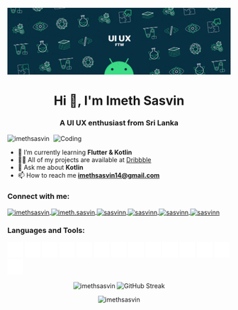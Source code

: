![MasterHead](https://github.com/ImethSasvin/ImethSasvin/blob/main/2000_600px-ezgif.com-optimize.gif)

<h1 align="center">Hi 👋, I'm Imeth Sasvin</h1>
<h3 align="center">A UI UX enthusiast from Sri Lanka</h3>
<img align="right" alt="Coding" width="400" src="https://media.giphy.com/media/F35bkfqCw7ooKBmjln/giphy.gif">

<p align="left"> 
  <img src="https://komarev.com/ghpvc/?username=imethsasvin&label=Profile%20views&color=0e75b6&style=flat" alt="imethsasvin" /> 
</p>

- 🌱 I’m currently learning **Flutter & Kotlin**
- 👨‍💻 All of my projects are available at <a href="https://dribbble.com/Sasvinn" target="_blank">Dribbble</a>
- 💬 Ask me about **Kotlin**
- 📫 How to reach me **imethsasvin14@gmail.com**

<h3 align="left">Connect with me:</h3>
<p align="left">
  <a href="https://linkedin.com/in/imethsasvin" target="blank">
    <img align="center" src="https://raw.githubusercontent.com/rahuldkjain/github-profile-readme-generator/master/src/images/icons/Social/linked-in-alt.svg" alt="imethsasvin" height="30" width="30" />
  </a>
  <a href="https://fb.com/imeth.sasvin" target="blank">
    <img align="center" src="https://raw.githubusercontent.com/rahuldkjain/github-profile-readme-generator/master/src/images/icons/Social/facebook.svg" alt="imeth.sasvin" height="30" width="30" />
  </a>
  <a href="https://instagram.com/sasvinn" target="blank">
    <img align="center" src="https://raw.githubusercontent.com/rahuldkjain/github-profile-readme-generator/master/src/images/icons/Social/instagram.svg" alt="sasvinn" height="30" width="30" />
  </a>
  <a href="https://dribbble.com/sasvinn" target="blank">
    <img align="center" src="https://raw.githubusercontent.com/rahuldkjain/github-profile-readme-generator/master/src/images/icons/Social/dribbble.svg" alt="sasvinn" height="30" width="30" />
  </a>
  <a href="https://www.behance.net/sasvinn" target="blank">
    <img align="center" src="https://raw.githubusercontent.com/rahuldkjain/github-profile-readme-generator/master/src/images/icons/Social/behance.svg" alt="sasvinn" height="30" width="30" />
  </a>
  <a href="https://www.hackerrank.com/sasvinn" target="blank">
    <img align="center" src="https://raw.githubusercontent.com/rahuldkjain/github-profile-readme-generator/master/src/images/icons/Social/hackerrank.svg" alt="sasvinn" height="30" width="30" />
  </a>
</p>

<h3 align="left">Languages and Tools:</h3>
<p align="left">
  <img src="https://github.com/ImethSasvin/ImethSasvin/blob/main/icons8-java.svg" alt="java" width="35" height="35"/> 
  <img src="https://github.com/ImethSasvin/ImethSasvin/blob/main/icons8-python.svg" alt="python" width="35" height="35"/> 
  <img src="https://github.com/ImethSasvin/ImethSasvin/blob/main/icons8-kotlin.svg" alt="kotlin" width="35" height="35"/> 
  <img src="https://github.com/ImethSasvin/ImethSasvin/blob/main/icons8-flutter.svg" alt="flutter" width="35" height="35"/> 
  <img src="https://github.com/ImethSasvin/ImethSasvin/blob/main/icons8-dart.svg" alt="dart" width="35" height="35"/> 
  <img src="https://github.com/ImethSasvin/ImethSasvin/blob/main/icons8-swift.svg" alt="swift" width="35" height="35"/> 
  <img src="https://github.com/ImethSasvin/ImethSasvin/blob/main/icons8-html5.svg" alt="html5" width="35" height="35"/> 
  <img src="https://github.com/ImethSasvin/ImethSasvin/blob/main/icons8-css.svg" alt="css3" width="35" height="35"/> 
  <img src="https://github.com/ImethSasvin/ImethSasvin/blob/main/icons8-adobe-illustrator.svg" alt="illustrator" width="35" height="35"/> 
  <img src="https://github.com/ImethSasvin/ImethSasvin/blob/main/icons8-adobe-photoshop.svg" alt="photoshop" width="35" height="35"/> 
  <img src="https://github.com/ImethSasvin/ImethSasvin/blob/main/icons8-figma%20(1).svg" alt="figma" width="35" height="35"/> 
  <img src="https://github.com/ImethSasvin/ImethSasvin/blob/main/icons8-adobe-xd.svg" alt="xd" width="35" height="35"/> 
  <img src="https://github.com/ImethSasvin/ImethSasvin/blob/main/icons8-android.svg" alt="android" width="35" height="35"/> 
  <img src="https://github.com/ImethSasvin/ImethSasvin/blob/main/icons8-apple.svg" alt="IOS" width="35" height="35"/>
</p>

<!-- GitHub Stats and Streak -->
<div align="center">
  <div style="display: flex; justify-content: center;">
    <div>
      <img src="https://github-readme-stats.vercel.app/api/top-langs?username=imethsasvin&show_icons=true&locale=en&layout=compact&bg_color=151515&text_color=FFFFFF" alt="imethsasvin" />
      <img src="https://streak-stats.demolab.com/?user=ImethSasvin&theme=dark" alt="GitHub Streak" />
    </div>
  </div>
</div>

<!-- Most Used Languages -->
<p align="center">
 <img src="https://github-readme-stats.vercel.app/api?username=imethsasvin&show_icons=true&locale=en&bg_color=151515&text_color=FFFFFF" alt="imethsasvin" />
</p>
